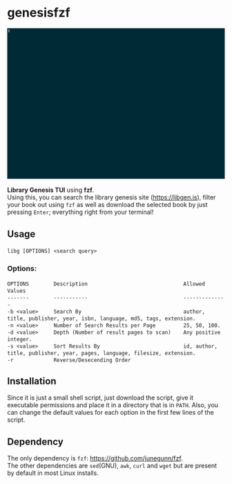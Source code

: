 # genesisfzf
![](libg.gif)

**Library Genesis TUI** using **fzf**.  
Using this, you can search the library genesis site (https://libgen.is), filter your book out using `fzf` as well as download the selected book by just pressing `Enter`; everything right from your terminal!

## Usage
`libg [OPTIONS] <search query>`

### Options:
```
OPTIONS        Description                               Allowed Values
-------        -----------                               --------------
-b <value>     Search By                                 author, title, publisher, year, isbn, language, md5, tags, extension.
-n <value>     Number of Search Results per Page         25, 50, 100.
-d <value>     Depth (Number of result pages to scan)    Any positive integer.
-s <value>     Sort Results By                           id, author, title, publisher, year, pages, language, filesize, extension.
-r             Reverse/Desecending Order
```

## Installation
Since it is just a small shell script, just download the script, give it executable permissions and place it in a directory that is in `PATH`. Also, you can change the default values for each option in the first few lines of the script.  
## Dependency
The only dependency is `fzf`: https://github.com/junegunn/fzf.   
The other dependencies are `sed`(GNU), `awk`, `curl` and `wget` but are present by default in most Linux installs. 
